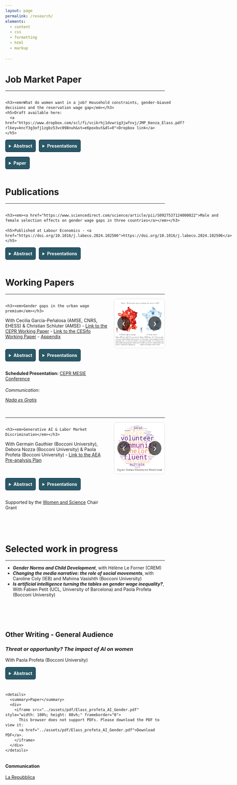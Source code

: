 ```yaml
---
layout: page
permalink: /research/
elements:
  - content
  - css
  - formatting
  - html
  - markup  

---
```


<style>
  summary {
    font-weight: bold;
    cursor: pointer;
    padding: 10px;
    background-color: #2a5866; /* Navy background */
    color: white; /* White text */
    border: 1px solid #001f3f;
    border-radius: 5px;
    width: fit-content;
  }

  summary:hover {
    background-color: #001a35; /* Slightly darker navy on hover */
  }

  details {
    margin-bottom: 15px;
  }

  details[open] summary {
    background-color: #001a35; /* Change background when open */
  }

  .text-justify {
    text-align: justify;
    padding: 10px;
    background-color: #f9f9f9;
    border-left: 4px solid #ccc;
    margin-top: 10px;
    border-radius: 3px;
  }

  /* Ensures buttons (details) are aligned side by side */
  .button-container {
    display: flex;
    gap: 10px; /* Adds spacing between buttons */
    flex-wrap: wrap; /* Allows buttons to wrap if the screen is small */
  }

  /* Optional: Adjust for smaller screens */
  @media (max-width: 600px) {
    .button-container {
      flex-direction: column;
    }
  }

/* Add vertical spacing before h1 */
h1 {
    margin-top: 40px; /* Adds vertical spacing before h1 */
}
	/* Add margin to a specific div or section containing the header */
section {
    margin-top: 40px; /* Adds space before sections */
}

/* Center the specific page title with a class */
.page-title {
    text-align: center; /* Centers the title */
    font-style: normal; /* Removes the italic style */
}

 .jmp-container {
    display: flex;
    align-items: flex-start;
    gap: 20px;
  }

  .jmp-content {
    flex: 2; /* Content takes up more space */
  }

  .jmp-carousel {
    flex: 1; /* Carousel takes up less space */
  }

.carousel {
  position: relative;
  max-width: 600px; /* Define the maximum width of the carousel */
  margin: 0 auto; /* Center the carousel */
  overflow: hidden;
  border: 1px solid #ddd;
  border-radius: 8px;
  background: #f9f9f9; /* Optional: Add a background for visibility */
}

.carousel-images {
  display: flex;
  transition: transform 0.5s ease-in-out;
}

.carousel img {
  width: 100%; /* Ensures images scale with the carousel width */
  flex-shrink: 0;
}

.carousel-buttons {
  position: absolute;
  top: 50%; /* Vertically center the buttons */
  width: 100%; /* The buttons span the entire carousel width */
  display: flex;
  justify-content: space-between; /* Position buttons to the left and right */
  transform: translateY(-50%); /* Align with the middle of the carousel */
  pointer-events: none; /* Prevent the buttons from blocking image clicks */
}

.carousel-button {
  background: rgba(0, 0, 0, 0.6); /* Semi-transparent background for buttons */
  color: white;
  border: none;
  padding: 15px;
  cursor: pointer;
  pointer-events: auto; /* Allow buttons to be clickable */
  border-radius: 50%;
  z-index: 2; /* Ensure buttons are above images */
}

.carousel-button.prev {
  margin-left: 10px; /* Slight space from the left edge */
}

.carousel-button.next {
  margin-right: 10px; /* Slight space from the right edge */
}

.carousel-button:hover {
  background: rgba(0, 0, 0, 0.8); /* Darker background on hover */
}



</style>


# Job Market Paper

---------------------------------------------------------------------------------------------------------------------------------------------------------------



<div class="jmp-container">
  
<!-- Left-hand side: Markdown content -->
<div class="jmp-content">

    <h3><em>What do women want in a job? Household constraints, gender-biased decisions and the reservation wage gap</em></h3>
    <h5>Draft available here: 
      <a href="https://www.dropbox.com/scl/fi/vcikrhj1dvwrig3jwfnvj/JMP_Kenza_Elass.pdf?rlkey=kncf3g3ofj1zgbz53vc098nuh&st=e6poxbut&dl=0">Dropbox link</a>
    </h5>

<div class="button-container">
<details>
  <summary>Abstract</summary>
    <p class="text-justify">
 Recent explanations of the gender wage gap emphasize the role of gender differences in job search, yet the role of childcare constraints remains underexplored. This paper uses French administrative data to investigate how childcare constraints shape women’s reservation wage and job search strategies. First, I assess the types of occupations that men and women apply for and the implications for the reservation wage gap. Using text analysis, I create a novel dataset classifying occupations based on amenities and job content. Quantile decomposition methods allow me to document an unequal gap in reservation wage, intensifying along the distribution, partially explained by gender biased choices in the temporal flexibility associated with the desired job.  Given that gender differences in targeted amenities may be shaped by childcare constraints, could a reduction in childcare costs change women's job search strategies? To address this question, I assess to which extent a 2018 reform, which increased childcare benefits for single-parent households by 30%, influenced the reservation wage and job-search strategies of women. Using a difference-in-difference strategy and spatial variation in childcare service availability, results indicate that the reduction in childcare costs led women to lower their reservation wages. However, I also find that more affordable access to flexible childcare increases the likelihood of targeting occupations requiring greater temporal flexibility and the desired maximum commute, thereby enabling them to secure more stable jobs and improve their reemployment outcomes. Lastly, I show that policies of childcare cost reduction are only truly effective when combined with childcare services availability.
  </p>
</details>

<details>
  <summary>Presentations</summary>
  <ul>
    <li>  ECONtribute and C-SEB Design & Behavior Seminar at Cologne University, Areena JMC Symposium, EEA-ESEM 2024, EALE 2024, Junior Economist Meeting 2024, 2024 Junior Research Day at College de France, Afépop 2024, ADRES 2023, AFSE 2023, European Association of Labour Economists (EALE) Conference 2022, International Association for Applied Econometrics (IAAE) Conference 2022, LAGV 2022, JMA 2022, Food for Thought seminar at Bocconi University, Labour Chair Seminar at the Paris School of Economics, Firms and market seminar at CREST, Core Brown Bag Seminar at Louvain University, ADRES 2023 and PhD seminar at the Aix Marseille School of Economics </li>
  </ul>
</details>
</div>

<details>
  <summary>Paper</summary>
  <div style="overflow: auto; -webkit-overflow-scrolling: touch; margin-top: 10px;">
    <iframe src="../assets/JMP_Kenza_Elass.pdf" style="width: 100%; height: 80vh;" frameborder="0">
        This browser does not support PDFs. Please download the PDF to view it: 
        <a href="../assets/JMP_Kenza_Elass.pdf">Download PDF</a>.
    </iframe>
  </div>
</details>

</div>

<!-- Right-hand side: Carousel -->
<div class="jmp-carousel">

<div class="carousel">
  <div class="carousel-images">
    <img src="https://raw.githubusercontent.com/elasskenza/website/main/assets/JMP/figure_2.png" alt="Slide 1">
    <img src="https://raw.githubusercontent.com/elasskenza/website/main/assets/JMP/figure_4.png" alt="Slide 2">
    <img src="https://raw.githubusercontent.com/elasskenza/website/main/assets/JMP/figure_5.png" alt="Slide 3">
    <img src="https://raw.githubusercontent.com/elasskenza/website/main/assets/JMP/figure_6.png" alt="Slide 4">
    <img src="https://raw.githubusercontent.com/elasskenza/website/main/assets/JMP/figure_8.png" alt="Slide 5">
    <img src="https://raw.githubusercontent.com/elasskenza/website/main/assets/JMP/figure_9.png" alt="Slide 6">
    <img src="https://raw.githubusercontent.com/elasskenza/website/main/assets/JMP/figure_10.png" alt="Slide 7">
    <img src="https://raw.githubusercontent.com/elasskenza/website/main/assets/JMP/figure_11.png" alt="Slide 8">
  </div>
  <div class="carousel-buttons">
    <button class="carousel-button prev">❮</button>
    <button class="carousel-button next">❯</button>
  </div>
</div>

</div>
</div>

<script>
document.querySelectorAll('.carousel').forEach((carousel) => {
  const carouselImages = carousel.querySelector('.carousel-images');
  const images = carousel.querySelectorAll('.carousel img');
  const prevButton = carousel.querySelector('.carousel-button.prev');
  const nextButton = carousel.querySelector('.carousel-button.next');

  let currentIndex = 0;

  function updateCarousel() {
    const width = images[0].clientWidth;
    carouselImages.style.transform = `translateX(-${currentIndex * width}px)`;
  }

  function nextImage() {
    currentIndex = (currentIndex + 1) % images.length;
    updateCarousel();
  }

  function prevImage() {
    currentIndex = (currentIndex - 1 + images.length) % images.length;
    updateCarousel();
  }

  nextButton.addEventListener('click', nextImage);
  prevButton.addEventListener('click', prevImage);

  // Auto-rotate every 10 seconds
  setInterval(nextImage, 10000);
});

</script>


	
# Publications

---------------------------------------------------------------------------------------------------------------------------------------------------------------

<div class="jmp-container">
  
<!-- Left-hand side: Markdown content -->
<div class="jmp-content">

    <h3><em><a href="https://www.sciencedirect.com/science/article/pii/S0927537124000022">Male and female selection effects on gender wage gaps in three countries</a></em></h3>

    <h5>Published at Labour Economics - <a href="https://doi.org/10.1016/j.labeco.2024.102506">https://doi.org/10.1016/j.labeco.2024.102506</a></h5>

<div class="button-container">
<details>
  <summary>Abstract</summary>
    <p class="text-justify">
    A vast literature on gender wage gaps has examined the importance of selection into employment. However, most analyses have focused only on female labour force participation and gaps at the median. The Great Recession questions this approach because of the major shift in male employment that it implied. This paper uses the methodology proposed by Arellano and Bonhomme (2017) to estimate a quantile selection model over the period 2007–2018. Using a tax and benefit microsimulation model, I compute an instrument capturing both male and female decisions to participate in the labour market: the potential out-of-work income. Since my instrument is crucially determined by the welfare state, I consider three countries with notably different benefit systems – the UK, France, and Finland. My results imply different selection patterns across countries and a sizeable male selection in France and the UK. Correction for selection bias lowers the gender wage gap and reveals a substantial glass ceiling with different magnitudes. Findings suggest that disparities between these countries are driven by occupational segregation and public spending on families.
  </p>
</details>

 
<details>
  <summary>Presentations</summary>
Presentations: EALE 2023, LAGV 2023, Ninth ECINEQ Meeting of The Society for the Study of Economic Inequality, ECINEQ PhD Workshop participants at the London School of Economics, 14th Workshop on Labour Economics (IAAEU), the 4th QMUL Economics Workshop for PhD and Post-doctoral Students, the 2022 French Stata conference, PhD seminar at the Aix-Marseille School of Economics, Labour Chair seminar at the Paris School of Economics
</details>
</div>


</div>

<!-- Right-hand side: Carousel -->
<div class="jmp-carousel">

<div class="carousel">
  <div class="carousel-images">
    <img src="https://raw.githubusercontent.com/elasskenza/website/main/assets/selection/1.png" alt="Slide sel1">
    <img src="https://raw.githubusercontent.com/elasskenza/website/main/assets/selection/2.png" alt="Slide sel2">
    <img src="https://raw.githubusercontent.com/elasskenza/website/main/assets/selection/3.png" alt="Slide sel3">
    <img src="https://raw.githubusercontent.com/elasskenza/website/main/assets/selection/4.png" alt="Slide sel4">
  </div>
  <div class="carousel-buttons">
    <button class="carousel-button prev">❮</button>
    <button class="carousel-button next">❯</button>
  </div>
</div>

</div>
</div>

<script>
document.querySelectorAll('.carousel').forEach((carousel) => {
  const carouselImages = carousel.querySelector('.carousel-images');
  const images = carousel.querySelectorAll('.carousel img');
  const prevButton = carousel.querySelector('.carousel-button.prev');
  const nextButton = carousel.querySelector('.carousel-button.next');

  let currentIndex = 0;

  function updateCarousel() {
    const width = images[0].clientWidth;
    carouselImages.style.transform = `translateX(-${currentIndex * width}px)`;
  }

  function nextImage() {
    currentIndex = (currentIndex + 1) % images.length;
    updateCarousel();
  }

  function prevImage() {
    currentIndex = (currentIndex - 1 + images.length) % images.length;
    updateCarousel();
  }

  nextButton.addEventListener('click', nextImage);
  prevButton.addEventListener('click', prevImage);

  // Auto-rotate every 10 seconds
  setInterval(nextImage, 10000);
});

</script>


# Working Papers

---------------------------------------------------------------------------------------------------------------------------------------------------------------


<div class="jmp-container">
  
<!-- Left-hand side: Markdown content -->
<div class="jmp-content">

    <h3><em>Gender gaps in the urban wage premium</em></h3>
	
 With Cecilia García-Peñalosa (AMSE, CNRS, EHESS) & Christian Schluter (AMSE) -
 <a href="https://cepr.org/publications/dp19592">Link to the CEPR Working Paper</a> - 
      <a href="https://www.cesifo.org/en/publications/2024/working-paper/gender-gaps-urban-wage-premium">Link to the CESifo Working Paper</a> - 
	  <a href="https://drive.google.com/file/d/1XK1jeGmbXEah44l8Fp0DoNe3CYC6LRDc/view">Appendix</a>
<br>
<br>
<div class="button-container">
<details>
  <summary>Abstract</summary>
    <p class="text-justify">
	We examine the economic geography of gender wage gaps to understand the role that location plays in gender earning differences. Using panelised administrative data for the universe of French workers, our findings indicate that women benefit relatively more from density than men, with an urban wage premium (return to urban density) 48% higher than for men. We identify a number of factors that explain this gap, with a large share being explained by the structure of the local labour market, notably, the extent of occupational segregation. Another important factor is commuting patterns, while childcare availability plays only a moderate role.
  </p>
</details>

<details>
  <summary>Presentations</summary>
  King’s Junior Research Day 2023, ADRES 2023, GRAPE 2023 Gender Gaps Conference, Bocconi Food for Thought seminar, PhD seminar at the Aix Marseille School of Economics, Paris School of Economics Labour Chair seminar; COSME workshop, 3rd Workshop on Public Policies, Urban Economics Association Conference 2024, IAAE Conference 2024
  </details>
</div>

<p><strong>Scheduled Presentation:</strong> <a href="https://cepr.org/events/third-middle-east-spatial-and-international-economics-conference-mesie" target="_blank">CEPR MESIE Conference</a></p>

<h6>Communication: <p><a href="https://nadaesgratis.es/admin/la-geografia-de-las-desigualdades-salariales-entre-mujeres-y-hombres" target="_blank">Nada es Gratis</a></p> </h6>

</div>

<!-- Right-hand side: Carousel -->
<div class="jmp-carousel">

<div class="carousel">
  <div class="carousel-images">
    <img src="https://raw.githubusercontent.com/elasskenza/website/main/assets/uwp/1.png" alt="Slide 1">
    <img src="https://raw.githubusercontent.com/elasskenza/website/main/assets/uwp/2.png" alt="Slide 2">
    <img src="https://raw.githubusercontent.com/elasskenza/website/main/assets/uwp/3.png" alt="Slide 3">
  </div>
  <div class="carousel-buttons">
    <button class="carousel-button prev">❮</button>
    <button class="carousel-button next">❯</button>
  </div>
</div>

</div>
</div>

<script>
document.querySelectorAll('.carousel').forEach((carousel) => {
  const carouselImages = carousel.querySelector('.carousel-images');
  const images = carousel.querySelectorAll('.carousel img');
  const prevButton = carousel.querySelector('.carousel-button.prev');
  const nextButton = carousel.querySelector('.carousel-button.next');

  let currentIndex = 0;

  function updateCarousel() {
    const width = images[0].clientWidth;
    carouselImages.style.transform = `translateX(-${currentIndex * width}px)`;
  }

  function nextImage() {
    currentIndex = (currentIndex + 1) % images.length;
    updateCarousel();
  }

  function prevImage() {
    currentIndex = (currentIndex - 1 + images.length) % images.length;
    updateCarousel();
  }

  nextButton.addEventListener('click', nextImage);
  prevButton.addEventListener('click', prevImage);

  // Auto-rotate every 10 seconds
  setInterval(nextImage, 10000);
});

</script>

---------------------------------------------------------------------------------------------------------------------------------------------------------------


<div class="jmp-container">
  
<!-- Left-hand side: Markdown content -->
<div class="jmp-content">

    <h3><em>Generative AI & Labor Market Discrimination</em></h3>
 With Germain Gauthier (Bocconi University), Debora Nozza (Bocconi University) & Paola Profeta (Bocconi University) - <a href="https://www.socialscienceregistry.org/trials/13538/history/220793">Link to the AEA Pre-analysis Plan</a>  
<br>
<br>
  <div class="button-container">
<details>
  <summary>Abstract</summary>
    <p class="text-justify">
	With the rise of Large Language Models (LLMs) -- such as OpenAI's ChatGPT -- there has been a proliferation of websites offering CV generation services for job seekers, as well as CV screening services for employers. We study the use of LLMs to produce and screen CVs of job applicants and make wage recommendations. We run a series of online experiments inspired by classical correspondence studies. Four main findings emerge. First, leading open-source and proprietary models typically produce gender-stereotyped CVs. Second, they discriminate against women. Consistent with theories of systemic discrimination, the bias against women increases if the models are used to produce and screen applicant packages. Third, when making salary recommendations,  LLMs consistently suggest lower earnings for women. Fourth, these effects are particularly pronounced in male-dominated or highly unequal occupations. Lastly, we also explore ways to mitigate these effects.
  </p>
</details>

<details>
  <summary>Presentations</summary>
  Dondena AI and Society Initiative Seminar at Bocconi University, Advanced AI Methods Workshop, CREM Seminar at Rennes University
  </details>
</div>

<e>Supported by the  <a href="https://dauphine.psl.eu/en/women-and-science">Women and Science</a> Chair Grant</e>


</div>

<!-- Right-hand side: Carousel -->
<div class="jmp-carousel">

<div class="carousel">
  <div class="carousel-images">
    <img src="https://raw.githubusercontent.com/elasskenza/website/main/assets/ai_cv/1.png" alt="Slide 1">
    <img src="https://raw.githubusercontent.com/elasskenza/website/main/assets/ai_cv/2.png" alt="Slide 2">
    <img src="https://raw.githubusercontent.com/elasskenza/website/main/assets/ai_cv/3.png" alt="Slide 3">
    <img src="https://raw.githubusercontent.com/elasskenza/website/main/assets/ai_cv/4.png" alt="Slide 4">
    <img src="https://raw.githubusercontent.com/elasskenza/website/main/assets/ai_cv/5.png" alt="Slide 5">
  </div>
  <div class="carousel-buttons">
    <button class="carousel-button prev">❮</button>
    <button class="carousel-button next">❯</button>
  </div>
</div>

</div>
</div>

<script>
document.querySelectorAll('.carousel').forEach((carousel) => {
  const carouselImages = carousel.querySelector('.carousel-images');
  const images = carousel.querySelectorAll('.carousel img');
  const prevButton = carousel.querySelector('.carousel-button.prev');
  const nextButton = carousel.querySelector('.carousel-button.next');

  let currentIndex = 0;

  function updateCarousel() {
    const width = images[0].clientWidth;
    carouselImages.style.transform = `translateX(-${currentIndex * width}px)`;
  }

  function nextImage() {
    currentIndex = (currentIndex + 1) % images.length;
    updateCarousel();
  }

  function prevImage() {
    currentIndex = (currentIndex - 1 + images.length) % images.length;
    updateCarousel();
  }

  nextButton.addEventListener('click', nextImage);
  prevButton.addEventListener('click', prevImage);

  // Auto-rotate every 10 seconds
  setInterval(nextImage, 10000);
});

</script>



<br>
<br>
<br>

# Selected work in progress 

---------------------------------------------------------------------------------------------------------------------------------------------------------------

  *  **_Gender Norms and Child Development_**, with Hélène Le Forner (CREM) 
  * **_Changing the media narrative: the role of social movements_**, with Caroline Coly (IEB) and Mahima Vasishth (Bocconi University)
  * **_Is artificial intelligence turning the tables on gender wage inequality?_**, With Fabien Petit (UCL, University of Barcelona) and Paola Profeta (Bocconi University) 

<br>
<br>
<br>


<section>
  <h2>Other Writing - General Audience</h2>


  <h3><i>Threat or opportunity? The impact of AI on women</i></h3>
  <p>With Paola Profeta (Bocconi University)</p>

  <div class="button-container">
    <details>
      <summary>Abstract</summary>
      <p class="text-justify">
        The adoption of AI in various sectors has led to changes that present both opportunities and challenges for gender equality. Although AI appears to be less biased than human decision-makers, the literature also suggests it perpetuates stereotypes and inequalities between men and women. The unequal use of AI tools, combined with existing disparities in education and employment, may further disadvantage women in the labour market. In addition, AI's influence on employment, wage inequality and gender bias in healthcare has not been sufficiently studied, raising ethical questions about the fairness and transparency of these technologies. Addressing these challenges involves an increase in diversity in data-science teams, diverse and representative datasets, and promoting gender-inclusive training programs. Ultimately, the impact of AI on gender equality will depend on today's initiatives to neutralize the effects of AI.
      </p>
    </details>

    <details>
      <summary>Paper</summary>
      <div>
        <iframe src="../assets/pdf/Elass_profeta_AI_Gender.pdf" style="width: 100%; height: 80vh;" frameborder="0">
          This browser does not support PDFs. Please download the PDF to view it:
          <a href="../assets/pdf/Elass_profeta_AI_Gender.pdf">Download PDF</a>.
        </iframe>
      </div>
    </details>
  </div>

  <div>
    <h4>Communication</h4>
    <p>
      <a href="https://www.repubblica.it/dossier/economia/top-story/2024/11/11/news/ia_opportunita_e_minaccia_per_l_uguaglianza_di_genere-423611448/" target="_blank">
        La Repubblica
      </a>
    </p>
  </div>
</section>


